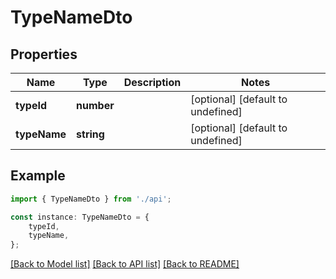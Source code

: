 # TypeNameDto


## Properties

Name | Type | Description | Notes
------------ | ------------- | ------------- | -------------
**typeId** | **number** |  | [optional] [default to undefined]
**typeName** | **string** |  | [optional] [default to undefined]

## Example

```typescript
import { TypeNameDto } from './api';

const instance: TypeNameDto = {
    typeId,
    typeName,
};
```

[[Back to Model list]](../README.md#documentation-for-models) [[Back to API list]](../README.md#documentation-for-api-endpoints) [[Back to README]](../README.md)
